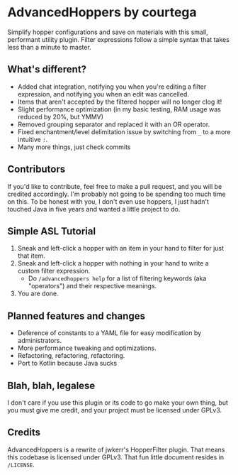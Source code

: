 # AdvancedHoppers by courtega

Simplify hopper configurations and save on materials with this small, performant utility plugin. Filter expressions
follow a simple syntax that takes less than a minute to master.

## What's different?

- Added chat integration, notifying you when you're editing a filter expression, and notifying you when an edit was cancelled.
- Items that aren't accepted by the filtered hopper will no longer clog it!
- Slight performance optimization (in my basic testing, RAM usage was reduced by 20%, but YMMV)
- Removed grouping separator and replaced it with an OR operator.
- Fixed enchantment/level delimitation issue by switching from `_` to a more intuitive `:`.
- Many more things, just check commits

## Contributors

If you'd like to contribute, feel free to make a pull request, and you will be credited accordingly. I'm probably not
going to be spending too much time on this. To be honest with you, I don't even use hoppers, I just hadn't touched Java
in five years and wanted a little project to do.

## Simple ASL Tutorial

1. Sneak and left-click a hopper with an item in your hand to filter for just that item.
2. Sneak and left-click a hopper with nothing in your hand to write a custom filter expression.
    - Do `/advancedhoppers help` for a list of filtering keywords (aka "operators") and their respective meanings.
3. You are done.

## Planned features and changes

- Deference of constants to a YAML file for easy modification by administrators.
- More performance tweaking and optimizations.
- Refactoring, refactoring, refactoring.
- Port to Kotlin because Java sucks

## Blah, blah, legalese

I don't care if you use this plugin or its code to go make your own thing, but you must give me credit, and your project
must be licensed under GPLv3.

## Credits

AdvancedHoppers is a rewrite of jwkerr's HopperFilter plugin. That means this codebase is licensed under GPLv3. That fun
little document resides in `/LICENSE`.
